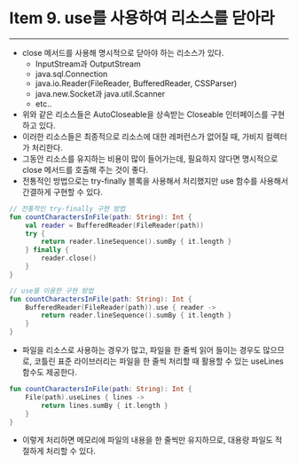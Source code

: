 # Item 9. use를 사용하여 리소스를 닫아라

- - -

* close 메서드를 사용해 명시적으로 닫아야 하는 리소스가 있다.
    * InputStream과 OutputStream
    * java.sql.Connection
    * java.io.Reader(FileReader, BufferedReader, CSSParser)
    * java.new.Socket과 java.util.Scanner
    * etc..
* 위와 같은 리소스들은 AutoCloseable을 상속받는 Closeable 인터페이스를 구현하고 있다.
* 이러한 리소스들은 최종적으로 리소스에 대한 레퍼런스가 없어질 때, 가비지 컬렉터가 처리한다.
* 그동안 리소스를 유지하는 비용이 많이 들어가는데, 필요하지 않다면 명시적으로 close 메서드를 호출해 주는 것이 좋다.
* 전통적인 방법으로는 try-finally 블록을 사용해서 처리했지만 use 함수를 사용해서 간결하게 구현할 수 있다.

```kotlin
// 전통적인 try-finally 구현 방법
fun countCharactersInFile(path: String): Int {
    val reader = BufferedReader(FileReader(path))
    try {
        return reader.lineSequence().sumBy { it.length }
    } finally {
        reader.close()
    }
}

// use를 이용한 구현 방법
fun countCharactersInFile(path: String): Int {
    BufferedReader(FileReader(path)).use { reader ->
        return reader.lineSequence().sumBy { it.length }
    }
}
```

* 파일을 리소스로 사용하는 경우가 많고, 파일을 한 줄씩 읽어 들이는 경우도 많으므로, 코틀린 표준 라이브러리는 파일을 한 줄씩 처리할 때 활용할 수 있는 useLines 함수도 제공한다.
```kotlin
fun countCharactersInFile(path: String): Int {
    File(path).useLines { lines ->
        return lines.sumBy { it.length }
    }
}
```
* 이렇게 처리하면 메모리에 파일의 내용을 한 줄씩만 유지하므로, 대용량 파일도 적절하게 처리할 수 있다.
